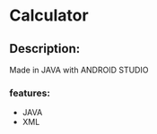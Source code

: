   # Calculator

## Description:
<p> Made in JAVA with ANDROID STUDIO</p>

### features: 
- JAVA
- XML
